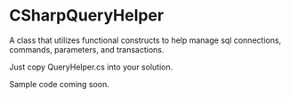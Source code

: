 CSharpQueryHelper
=================

A class that utilizes functional constructs to help manage sql connections, commands, parameters, and transactions.

Just copy QueryHelper.cs into your solution.

Sample code coming soon.
